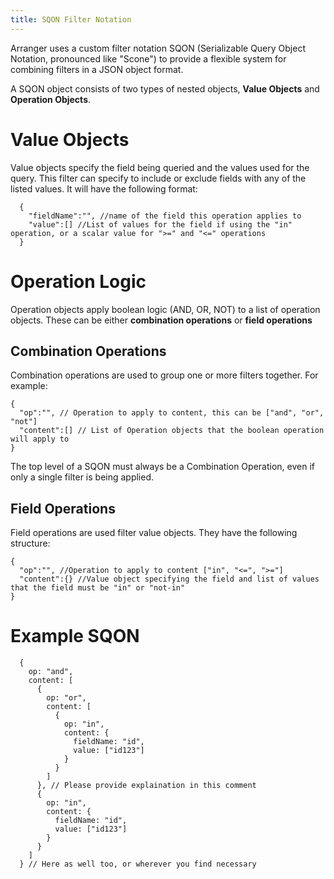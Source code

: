 ```yaml
---
title: SQON Filter Notation
---
```


Arranger uses a custom filter notation SQON (Serializable Query Object Notation, pronounced like "Scone") to provide a flexible system for combining filters in a JSON object format.

A SQON object consists of two types of nested objects, **Value Objects** and **Operation Objects**.

# Value Objects

 Value objects specify the field being queried and the values used for the query. This filter can specify to include or exclude fields with any of the listed values. It will have the following format:

  ```SQON
    {
      "fieldName":"", //name of the field this operation applies to
      "value":[] //List of values for the field if using the "in" operation, or a scalar value for ">=" and "<=" operations
    }
  ```

# Operation Logic

Operation objects apply boolean logic (AND, OR, NOT) to a list of operation objects. These can be either **combination operations** or **field operations**

## Combination Operations

Combination operations are used to group one or more filters together. For example:

```SQON
{
  "op":"", // Operation to apply to content, this can be ["and", "or", "not"]
  "content":[] // List of Operation objects that the boolean operation will apply to
}
```

<Note title="Tip">The top level of a SQON must always be a Combination Operation, even if only a single filter is being applied.</Note>

## Field Operations

Field operations are used filter value objects. They have the following structure: 

```SQON
{
  "op":"", //Operation to apply to content ["in", "<=", ">="]
  "content":{} //Value object specifying the field and list of values that the field must be "in" or "not-in"
}
```

# Example SQON

```SQON
  {
    op: "and",
    content: [
      {
        op: "or",
        content: [
          {
            op: "in",
            content: {
              fieldName: "id",
              value: ["id123"]
            }
          }
        ]
      }, // Please provide explaination in this comment
      {
        op: "in",
        content: {
          fieldName: "id",
          value: ["id123"]
        }
      }
    ]
  } // Here as well too, or wherever you find necessary
  ```